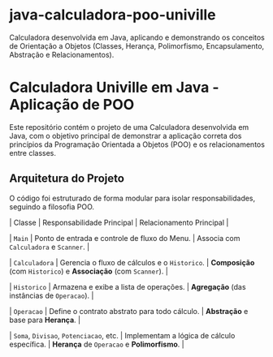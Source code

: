 # java-calculadora-poo-univille
Calculadora desenvolvida em Java, aplicando e demonstrando os conceitos de Orientação a Objetos (Classes, Herança, Polimorfismo, Encapsulamento, Abstração e Relacionamentos).
# Calculadora Univille em Java - Aplicação de POO

Este repositório contém o projeto de uma Calculadora desenvolvida em Java, com o objetivo principal de demonstrar a aplicação correta dos princípios da Programação Orientada a Objetos (POO) e os relacionamentos entre classes.

## Arquitetura do Projeto

O código foi estruturado de forma modular para isolar responsabilidades, seguindo a filosofia POO.

| Classe | Responsabilidade Principal | Relacionamento Principal |

| `Main` | Ponto de entrada e controle de fluxo do Menu. | Associa com `Calculadora` e `Scanner`. |

| `Calculadora` | Gerencia o fluxo de cálculos e o `Historico`. | **Composição** (com `Historico`) e **Associação** (com `Scanner`). |

| `Historico` | Armazena e exibe a lista de operações. | **Agregação** (das instâncias de `Operacao`). |

| `Operacao` | Define o contrato abstrato para todo cálculo. | **Abstração** e base para **Herança**. |

| `Soma`, `Divisao`, `Potenciacao`, etc. | Implementam a lógica de cálculo específica. | **Herança** de `Operacao` e **Polimorfismo**. |

